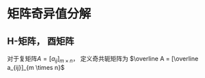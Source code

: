 # 矩阵奇异值分解

## H-矩阵， 酉矩阵
对于复矩阵$A = [a_{ij}]_{m \times n}$， 定义奇共轭矩阵为 $\overline A = [\overline a_{ij}]_{m \times n}$
